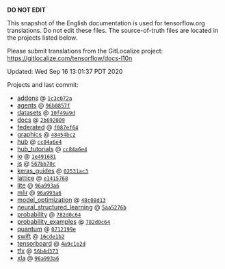 __DO NOT EDIT__

This snapshot of the English documentation is used for tensorflow.org
translations. Do not edit these files. The source-of-truth files are located in
the projects listed below.

Please submit translations from the GitLocalize project: https://gitlocalize.com/tensorflow/docs-l10n

Updated: Wed Sep 16 13:01:37 PDT 2020

Projects and last commit:

- [addons](https://github.com/tensorflow/addons/tree/master/docs) @ <a href='https://github.com/tensorflow/addons/commit/1c3c072a276613019662f3f6eba9dee9b4d5bd1f'><code>1c3c072a</code></a>
- [agents](https://github.com/tensorflow/agents/tree/master/docs) @ <a href='https://github.com/tensorflow/agents/commit/96b0857f0368d682a2859ee587287000b7bef60c'><code>96b0857f</code></a>
- [datasets](https://github.com/tensorflow/datasets/tree/master/docs) @ <a href='https://github.com/tensorflow/datasets/commit/10f49a9d0ce0008f617bc3f0b1e5e661fa2ef5cc'><code>10f49a9d</code></a>
- [docs](https://github.com/tensorflow/docs/tree/master/site/en) @ <a href='https://github.com/tensorflow/docs/commit/2b692009911404d75c880666e13c2a5b1cc9afbe'><code>2b692009</code></a>
- [federated](https://github.com/tensorflow/federated/tree/master/docs) @ <a href='https://github.com/tensorflow/federated/commit/f087ef6491e530c754d22aa252393381af1f5316'><code>f087ef64</code></a>
- [graphics](https://github.com/tensorflow/graphics/tree/master/tensorflow_graphics/g3doc) @ <a href='https://github.com/tensorflow/graphics/commit/48454bc297e4b7b59e1fac8b4cc92058e1d7642e'><code>48454bc2</code></a>
- [hub](https://github.com/tensorflow/hub/tree/master/docs) @ <a href='https://github.com/tensorflow/hub/commit/cc84a6e4f56921f5721d25155e5854e63342e2cb'><code>cc84a6e4</code></a>
- [hub_tutorials](https://github.com/tensorflow/hub/tree/master/examples/colab) @ <a href='https://github.com/tensorflow/hub/commit/cc84a6e4f56921f5721d25155e5854e63342e2cb'><code>cc84a6e4</code></a>
- [io](https://github.com/tensorflow/io/tree/master/docs) @ <a href='https://github.com/tensorflow/io/commit/1e4916819ac3e5a5590968e84fe46803e20d1ce3'><code>1e491681</code></a>
- [js](https://github.com/tensorflow/tfjs-website/tree/master/docs) @ <a href='https://github.com/tensorflow/tfjs-website/commit/567bb70c360e7785d460f9fff6a2863fb9b977b4'><code>567bb70c</code></a>
- [keras_guides](https://github.com/keras-team/keras-io/tree/master/tf) @ <a href='https://github.com/keras-team/keras-io/commit/02531ac33e5882774aa0a11b4ddf3c7b3a82fa42'><code>02531ac3</code></a>
- [lattice](https://github.com/tensorflow/lattice/tree/master/docs) @ <a href='https://github.com/tensorflow/lattice/commit/e141576803fb8ce358c6c4acf154ff61949efbad'><code>e1415768</code></a>
- [lite](https://github.com/tensorflow/tensorflow/tree/master/tensorflow/lite/g3doc) @ <a href='https://github.com/tensorflow/tensorflow/commit/96a993a650f94608365d5b17c1d37feb9897493c'><code>96a993a6</code></a>
- [mlir](https://github.com/tensorflow/tensorflow/tree/master/tensorflow/compiler/mlir/g3doc) @ <a href='https://github.com/tensorflow/tensorflow/commit/96a993a650f94608365d5b17c1d37feb9897493c'><code>96a993a6</code></a>
- [model_optimization](https://github.com/tensorflow/model-optimization/tree/master/tensorflow_model_optimization/g3doc) @ <a href='https://github.com/tensorflow/model-optimization/commit/48c08d13629ff062ce1720d53a035bbfa0331b83'><code>48c08d13</code></a>
- [neural_structured_learning](https://github.com/tensorflow/neural-structured-learning/tree/master/g3doc) @ <a href='https://github.com/tensorflow/neural-structured-learning/commit/5aa5276be40c70347c1aef76d7774e3f16572085'><code>5aa5276b</code></a>
- [probability](https://github.com/tensorflow/probability/tree/master/tensorflow_probability/g3doc) @ <a href='https://github.com/tensorflow/probability/commit/782d0c64eb774b9aac54a1c8488e4f1f96fbbc68'><code>782d0c64</code></a>
- [probability_examples](https://github.com/tensorflow/probability/tree/master/tensorflow_probability/examples/jupyter_notebooks) @ <a href='https://github.com/tensorflow/probability/commit/782d0c64eb774b9aac54a1c8488e4f1f96fbbc68'><code>782d0c64</code></a>
- [quantum](https://github.com/tensorflow/quantum/tree/master/docs) @ <a href='https://github.com/tensorflow/quantum/commit/0712199eed1ce77a3b736d886c757ea48d41987f'><code>0712199e</code></a>
- [swift](https://github.com/tensorflow/swift/tree/master/docs/site) @ <a href='https://github.com/tensorflow/swift/commit/16cde1b2d8b1ac022253a03f0d9ecaf6c1f1ca16'><code>16cde1b2</code></a>
- [tensorboard](https://github.com/tensorflow/tensorboard/tree/master/docs) @ <a href='https://github.com/tensorflow/tensorboard/commit/4a9c1e2d74d353b9874bec107425f8b36794c0c9'><code>4a9c1e2d</code></a>
- [tfx](https://github.com/tensorflow/tfx/tree/master/docs) @ <a href='https://github.com/tensorflow/tfx/commit/56b4d373b8b777a780f4552b5834925e837c51e9'><code>56b4d373</code></a>
- [xla](https://github.com/tensorflow/tensorflow/tree/master/tensorflow/compiler/xla/g3doc) @ <a href='https://github.com/tensorflow/tensorflow/commit/96a993a650f94608365d5b17c1d37feb9897493c'><code>96a993a6</code></a>

